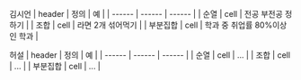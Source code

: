 김시언
| header | 정의 | 예 |
| ------ | ------ | ------ |
| 순열 | cell | 전공 부전공 정하기 |
| 조합 | cell | 라면 2개 섞어먹기 |
| 부분집합 | cell | 학과 중 취업률 80%이상인 학과 |

허설
| header | 정의 | 예 |
| ------ | ------ | ------ |
| 순열 | cell | ... |
| 조합 | cell | ... |
| 부분집합 | cell | ... |
